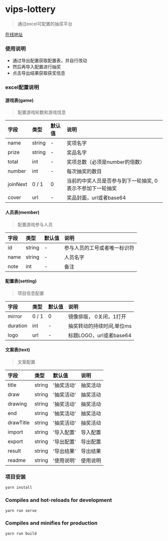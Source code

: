# vips-lottery
> 通过excel可配置的抽奖平台

[在线地址](http://coral.sosowei.com/vips-lottery/)

###  使用说明
 - 通过导出配置获取配置表，并自行改动
 - 然后再导入配置进行抽奖
 - 点击导出结果获取获奖信息
 
###  excel配置说明

#### 游戏表(game)
> 配置游戏轮数和游戏信息

| 字段 | 类型 | 默认值 | 说明 | 
| :--- | :--- |:---|:---|
| name | string | - | 奖项名字|
| prize | string | - | 奖品名字|
| total | int | - | 奖项总数（必须是number的倍数） |
| number | int | - | 每次抽奖的数目 |
| joinNext | 0 / 1 | 0 | 当前的中奖人员是否参与到下一轮抽奖, 0表示不参加下一轮抽奖|
| cover | url | - | 奖品封面，url或者base64 |

#### 人员表(member)
> 配置游戏参与人员

| 字段 | 类型 | 默认值 | 说明 | 
| :--- | :--- |:---|:---|
| id | string | - | 参与人员的工号或者唯一标识符 |
| name | string | - | 人员名字 |
| note | int | - | 备注 |

#### 配置表(setting)
> 项目信息配置

| 字段 | 类型 | 默认值 | 说明 | 
| :--- | :--- |:---|:---|
| mirror | 0 / 1 | 0 | 镜像排版， 0关闭，1打开|
| duration | int | - | 抽奖转动的持续时间,单位ms |
| logo | url | - | 标题LOGO，url或者base64 |

#### 文案表(text)
> 文案配置

| 字段 | 类型 | 默认值 | 说明 | 
| :--- | :--- |:---|:---|
| title | string | '抽奖活动' | 抽奖活动 |
| draw | string | '抽奖活动' | 抽奖活动 |
| drawing | string | '抽奖活动' | 抽奖活动 |
| end | string | '抽奖活动' | 抽奖活动 |
| drawTitle | string | '抽奖活动' | 抽奖活动 |
| import | string | '导入配置' | 导入配置 |
| export | string | '导出配置' | 导出配置 |
| result | string | '导出结果' | 导出结果 |
| readme | string | '使用说明' | 使用说明 |

###  项目安装
```
yarn install
```

### Compiles and hot-reloads for development
```
yarn run serve
```

### Compiles and minifies for production
```
yarn run build
```
